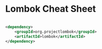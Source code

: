# Lombok Cheat Sheet

```xml

<dependency>
	<groupId>org.projectlombok</groupId>
	<artifactId>lombok</artifactId>
</dependency>
```

